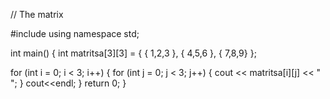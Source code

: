// The matrix

#include <iostream>
using namespace std;

int main() {
  int matritsa[3][3] = {
    { 1,2,3 },
    { 4,5,6 },
    { 7,8,9}
  };

  for (int i = 0; i < 3; i++) {
    for (int j = 0; j < 3; j++) {
      cout << matritsa[i][j] << " ";
    }
    cout<<endl;
  }
  return 0;
}

